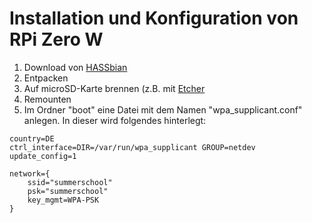 # Installation und Konfiguration von RPi Zero W

1. Download von [HASSbian](https://github.com/home-assistant/pi-gen/releases/tag/v.1.3.2)
2. Entpacken
3. Auf microSD-Karte brennen (z.B. mit [Etcher](https://etcher.io/)
4. Remounten
5. Im Ordner "boot" eine Datei mit dem Namen "wpa_supplicant.conf" anlegen. In dieser wird folgendes hinterlegt:
```
country=DE
ctrl_interface=DIR=/var/run/wpa_supplicant GROUP=netdev
update_config=1

network={
    ssid="summerschool"
    psk="summerschool"
    key_mgmt=WPA-PSK
}
```

